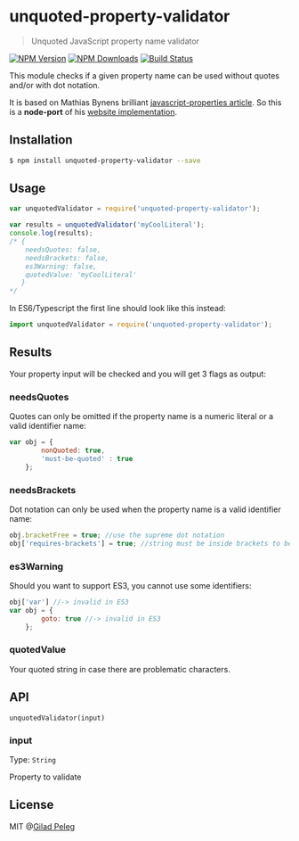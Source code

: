 # unquoted-property-validator
> Unquoted JavaScript property name validator

[![NPM Version](http://img.shields.io/npm/v/unquoted-property-validator.svg?style=flat)](https://npmjs.org/package/unquoted-property-validator)
[![NPM Downloads](http://img.shields.io/npm/dm/unquoted-property-validator.svg?style=flat)](https://npmjs.org/package/unquoted-property-validator)
[![Build Status](http://img.shields.io/travis/pgilad/unquoted-property-validator.svg?style=flat)](https://travis-ci.org/pgilad/unquoted-property-validator)

This module checks if a given property name can be used without quotes and/or with dot notation.

It is based on Mathias Bynens brilliant [javascript-properties article](https://mathiasbynens.be/notes/javascript-properties).
So this is a **node-port** of his [website implementation](https://github.com/mathiasbynens/mothereff.in/tree/master/js-properties).

## Installation

```bash
$ npm install unquoted-property-validator --save
```

## Usage

```js
var unquotedValidator = require('unquoted-property-validator');

var results = unquotedValidator('myCoolLiteral');
console.log(results);
/* {
    needsQuotes: false,
    needsBrackets: false,
    es3Warning: false,
    quotedValue: 'myCoolLiteral'
   }
*/
```

In ES6/Typescript the first line should look like this instead:

```js
import unquotedValidator = require('unquoted-property-validator');
```

## Results

Your property input will be checked and you will get 3 flags as output:

### needsQuotes

Quotes can only be omitted if the property name is a numeric literal or a valid identifier name:

```js
var obj = {
        nonQuoted: true,
        'must-be-quoted' : true
    };
```

### needsBrackets

Dot notation can only be used when the property name is a valid identifier name:

```js
obj.bracketFree = true; //use the supreme dot notation
obj['requires-brackets'] = true; //string must be inside brackets to be used as property
```

### es3Warning

Should you want to support ES3, you cannot use some identifiers:
```js
obj['var'] //-> invalid in ES3
var obj = {
        goto: true //-> invalid in ES3
    };
```

### quotedValue

Your quoted string in case there are problematic characters.

## API

`unquotedValidator(input)`

### input

Type: `String`

Property to validate

## License

MIT @[Gilad Peleg](http://giladpeleg.com)
